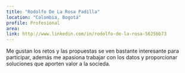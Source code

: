 ```yaml
---
title: "Rodolfo De La Rosa Padilla"
location: "Colombia, Bogotá"
profile: Profesional
area: 
link: http://www.linkedin.com/in/rodolfo-de-la-rosa-5625bb73
---
```


Me gustan los retos y las propuestas se ven bastante interesante para participar, además me apasiona trabajar con los datos y proporcionar soluciones que aporten valor a la socieda.